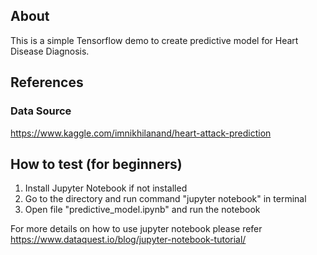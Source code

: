 ## About
This is a simple Tensorflow demo to create predictive model for Heart Disease Diagnosis.

## References
### Data Source
https://www.kaggle.com/imnikhilanand/heart-attack-prediction

## How to test (for beginners)
1. Install Jupyter Notebook if not installed
2. Go to the directory and run command "jupyter notebook" in terminal
3. Open file "predictive_model.ipynb" and run the notebook

For more details on how to use jupyter notebook please refer
https://www.dataquest.io/blog/jupyter-notebook-tutorial/
